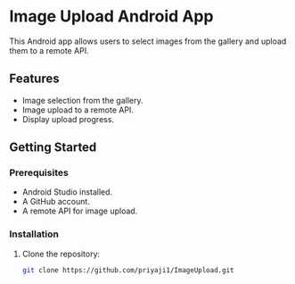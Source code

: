 # Image Upload Android App

This Android app allows users to select images from the gallery and upload them to a remote API.

## Features

- Image selection from the gallery.
- Image upload to a remote API.
- Display upload progress.

## Getting Started

### Prerequisites

- Android Studio installed.
- A GitHub account.
- A remote API for image upload.

### Installation

1. Clone the repository:

   ```bash
   git clone https://github.com/priyaji1/ImageUpload.git
